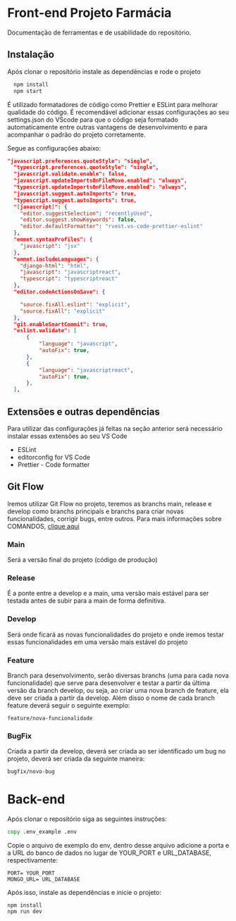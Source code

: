 # Front-end Projeto Farmácia

Documentação de ferramentas e de usabilidade do repositório.

## Instalação
Após clonar o repositório instale as dependências e rode o projeto
```bash
  npm install
  npm start
```
É utilizado formatadores de código como Prettier e ESLint para melhorar qualidade do código. É recomendável adicionar essas configurações ao seu settings.json do VScode para que o código seja formatado automaticamente entre outras vantagens de desenvolvimento e para acompanhar o padrão do projeto corretamente.

Segue as configurações abaixo:
```json
"javascript.preferences.quoteStyle": "single",
  "typescript.preferences.quoteStyle": "single",
  "javascript.validate.enable": false,
  "javascript.updateImportsOnFileMove.enabled": "always",
  "typescript.updateImportsOnFileMove.enabled": "always",
  "javascript.suggest.autoImports": true,
  "typescript.suggest.autoImports": true,
  "[javascript]": {
    "editor.suggestSelection": "recentlyUsed",
    "editor.suggest.showKeywords": false,
    "editor.defaultFormatter": "rvest.vs-code-prettier-eslint"
  },
  "emmet.syntaxProfiles": {
    "javascript": "jsx"
  },
  "emmet.includeLanguages": {
    "django-html": "html",
    "javascript": "javascriptreact",
    "typescript": "typescriptreact"
  },
  "editor.codeActionsOnSave": {

    "source.fixAll.eslint": "explicit",
    "source.fixAll": "explicit"
  },
  "git.enableSmartCommit": true,
  "eslint.validate": [
      {
          "language": "javascript",
          "autoFix": true,
      },
      {
          "language": "javascriptreact",
          "autoFix": true,
      },
  ],
```

## Extensões e outras dependências
Para utilizar das configurações já feitas na seção anterior será necessário instalar essas extensões ao seu VS Code

* ESLint
* editorconfig for VS Code
* Prettier - Code formatter

## Git Flow
Iremos utilizar Git Flow no projeto, teremos as branchs main, release e develop como branchs principais e branchs para criar novas funcionalidades, corrigir bugs, entre outros. Para mais informações sobre COMANDOS, [clique aqui](https://www.alura.com.br/artigos/git-flow-o-que-e-como-quando-utilizar?utm_term=&utm_campaign=&utm_source=adwords&utm_medium=ppc&hsa_acc=7964138385&hsa_cam=20946398532&hsa_grp=153091871930&hsa_ad=688089973825&hsa_src=g&hsa_tgt=dsa-2258482180963&hsa_kw=&hsa_mt=&hsa_net=adwords&hsa_ver=3&gad_source=1&gclid=Cj0KCQiAzoeuBhDqARIsAMdH14E-zktm1mamIKASgRKLbmqXJXAJc4awHSEyK0MMU0XbXUyKnlUhnScaAsuzEALw_wcB)

### Main
Será a versão final do projeto (código de produção)

### Release
É a ponte entre a develop e a main, uma versão mais estável para ser testada antes de subir para a main de forma definitiva.

### Develop
Será onde ficará as novas funcionalidades do projeto e onde iremos testar essas funcionalidades em uma versão mais estável do projeto

### Feature
Branch para desenvolvimento, serão diversas branchs (uma para cada nova funcionalidade) que serve para desenvolver e testar a partir da última versão da branch develop, ou seja, ao criar uma nova branch de feature, ela deve ser criada a partir da develop. Além disso o nome de cada branch feature deverá seguir o seguinte exemplo:

```
feature/nova-funcionalidade
```

### BugFix
Criada a partir da develop, deverá ser criada ao ser identificado um bug no projeto, deverá ser criada da seguinte maneira:

```
bugfix/novo-bug
```

# Back-end

Após clonar o repositório siga as seguintes instruções:
```cmd
copy .env_example .env
```
Copie o arquivo de exemplo do env, dentro desse arquivo adicione a porta e a URL do banco de dados no lugar de YOUR_PORT e URL_DATABASE, respectivamente:
```
PORT= YOUR_PORT
MONGO_URL= URL_DATABASE
```
Após isso, instale as dependências e inicie o projeto:
```
npm install
npm run dev
```
